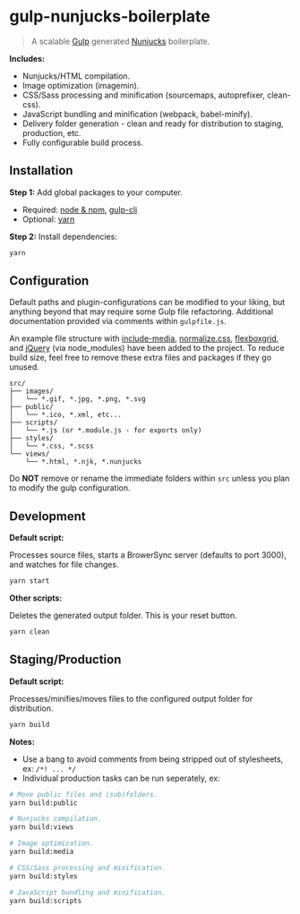 # gulp-nunjucks-boilerplate

> A scalable [Gulp](http://gulpjs.com/) generated [Nunjucks](https://mozilla.github.io/nunjucks/) boilerplate.

__Includes:__

- Nunjucks/HTML compilation.  
- Image optimization (imagemin).  
- CSS/Sass processing and minification (sourcemaps, autoprefixer, clean-css).  
- JavaScript bundling and minification (webpack, babel-minify).  
- Delivery folder generation - clean and ready for distribution to staging, production, etc.  
- Fully configurable build process.  

## Installation

__Step 1:__ Add global packages to your computer.

- Required: [node & npm](https://nodejs.org/), [gulp-cli](http://gulpjs.com/)  
- Optional: [yarn](https://yarnpkg.com/)  

__Step 2:__ Install dependencies:

```sh
yarn
```

## Configuration

Default paths and plugin-configurations can be modified to your liking, but anything beyond that may require some Gulp file refactoring. Additional documentation provided via comments within `gulpfile.js`.

An example file structure with [include-media](https://www.npmjs.com/package/include-media), [normalize.css](https://www.npmjs.com/package/normalize.css), [flexboxgrid](https://www.npmjs.com/package/flexboxgrid), and [jQuery](https://www.npmjs.com/package/jquery) (via node_modules) have been added to the project. To reduce build size, feel free to remove these extra files and packages if they go unused.

```
src/
├── images/
│   └── *.gif, *.jpg, *.png, *.svg
├── public/
│   └── *.ico, *.xml, etc...
├── scripts/
│   └── *.js (or *.module.js - for exports only)
├── styles/
│   └── *.css, *.scss
└── views/
    └── *.html, *.njk, *.nunjucks
```

Do __NOT__ remove or rename the immediate folders within `src` unless you plan to modify the gulp configuration.

## Development

__Default script:__

Processes source files, starts a BrowerSync server (defaults to port 3000), and watches for file changes.

```sh
yarn start
```

__Other scripts:__

Deletes the generated output folder. This is your reset button.

```sh
yarn clean
```

## Staging/Production

__Default script:__

Processes/minifies/moves files to the configured output folder for distribution.

```sh
yarn build
```

__Notes:__

- Use a bang to avoid comments from being stripped out of stylesheets, ex: `/*! ... */`  
- Individual production tasks can be run seperately, ex:  

```sh
# Move public files and (sub)folders.
yarn build:public

# Nunjucks compilation.
yarn build:views

# Image optimization.
yarn build:media

# CSS/Sass processing and minification.
yarn build:styles

# JavaScript bundling and minification.
yarn build:scripts
```
